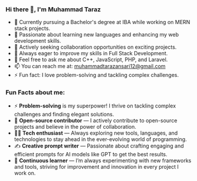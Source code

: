 

### Hi there 👋, I'm Muhammad Taraz

- 🔭 Currently pursuing a Bachelor's degree at IBA while working on MERN stack projects.
- 🌱 Passionate about learning new languages and enhancing my web development skills.
- 👯 Actively seeking collaboration opportunities on exciting projects.
- 🤔 Always eager to improve my skills in Full Stack Development.
- 💬 Feel free to ask me about C++, JavaScript, PHP, and Laravel.
- 📫 You can reach me at: [muhammadtarazansari12@gmail.com](mailto:muhammadtarazansari12@gmail.com)
- ⚡ Fun fact: I love problem-solving and tackling complex challenges.

### Fun Facts about me:
- ⚡ **Problem-solving** is my superpower! I thrive on tackling complex challenges and finding elegant solutions.
- 🔄 **Open-source contributor** — I actively contribute to open-source projects and believe in the power of collaboration.
- 🧑‍💻 **Tech enthusiast** — Always exploring new tools, languages, and technologies to stay ahead in the ever-evolving world of programming.
- ✍️ **Creative prompt writer** — Passionate about crafting engaging and efficient prompts for AI models like GPT to get the best results.
- 🚀 **Continuous learner** — I’m always experimenting with new frameworks and tools, striving for improvement and innovation in every project I work on.
